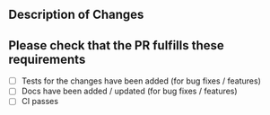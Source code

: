 <!--Important (read before submitting)
In order for changes to be captured in changelog correctly please add one of the following prefixes to the title. **Note** the parenthesis are optional and so is any text in them.
- `feat(OPTIONAL):` = New features
- `fix(OPTIONAL):` = Bug fixes
- `deps(OPTIONAL):` = Dependency updates, primarily dependabot
-->

## Description of Changes

## **Please check that the PR fulfills these requirements**
- [ ] Tests for the changes have been added (for bug fixes / features)
- [ ] Docs have been added / updated (for bug fixes / features)
- [ ] CI passes

